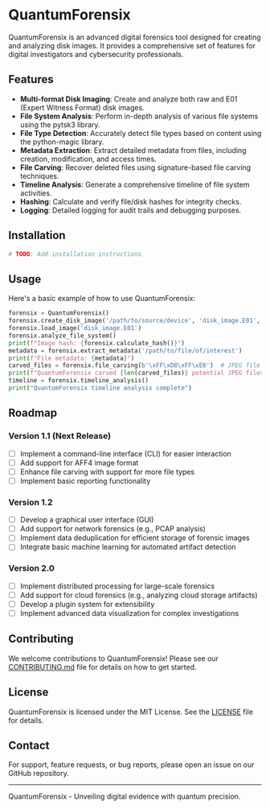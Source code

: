 # QuantumForensix

QuantumForensix is an advanced digital forensics tool designed for creating and analyzing disk images. It provides a comprehensive set of features for digital investigators and cybersecurity professionals.

## Features

- **Multi-format Disk Imaging**: Create and analyze both raw and E01 (Expert Witness Format) disk images.
- **File System Analysis**: Perform in-depth analysis of various file systems using the pytsk3 library.
- **File Type Detection**: Accurately detect file types based on content using the python-magic library.
- **Metadata Extraction**: Extract detailed metadata from files, including creation, modification, and access times.
- **File Carving**: Recover deleted files using signature-based file carving techniques.
- **Timeline Analysis**: Generate a comprehensive timeline of file system activities.
- **Hashing**: Calculate and verify file/disk hashes for integrity checks.
- **Logging**: Detailed logging for audit trails and debugging purposes.

## Installation

```bash
# TODO: Add installation instructions
```

## Usage

Here's a basic example of how to use QuantumForensix:

```python
forensix = QuantumForensix()
forensix.create_disk_image('/path/to/source/device', 'disk_image.E01', format='E01')
forensix.load_image('disk_image.E01')
forensix.analyze_file_system()
print(f"Image hash: {forensix.calculate_hash()}")
metadata = forensix.extract_metadata('/path/to/file/of/interest')
print(f"File metadata: {metadata}")
carved_files = forensix.file_carving(b'\xFF\xD8\xFF\xE0')  # JPEG file signature
print(f"QuantumForensix carved {len(carved_files)} potential JPEG files")
timeline = forensix.timeline_analysis()
print("QuantumForensix timeline analysis complete")
```

## Roadmap

### Version 1.1 (Next Release)
- [ ] Implement a command-line interface (CLI) for easier interaction
- [ ] Add support for AFF4 image format
- [ ] Enhance file carving with support for more file types
- [ ] Implement basic reporting functionality

### Version 1.2
- [ ] Develop a graphical user interface (GUI)
- [ ] Add support for network forensics (e.g., PCAP analysis)
- [ ] Implement data deduplication for efficient storage of forensic images
- [ ] Integrate basic machine learning for automated artifact detection

### Version 2.0
- [ ] Implement distributed processing for large-scale forensics
- [ ] Add support for cloud forensics (e.g., analyzing cloud storage artifacts)
- [ ] Develop a plugin system for extensibility
- [ ] Implement advanced data visualization for complex investigations

## Contributing

We welcome contributions to QuantumForensix! Please see our [CONTRIBUTING.md](CONTRIBUTING.md) file for details on how to get started.

## License

QuantumForensix is licensed under the MIT License. See the [LICENSE](LICENSE) file for details.

## Contact

For support, feature requests, or bug reports, please open an issue on our GitHub repository.

---

QuantumForensix - Unveiling digital evidence with quantum precision.
